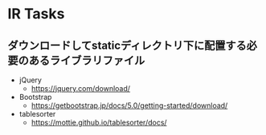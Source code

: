 # IR Tasks
## ダウンロードしてstaticディレクトリ下に配置する必要のあるライブラリファイル
- jQuery
    - https://jquery.com/download/
- Bootstrap
    - https://getbootstrap.jp/docs/5.0/getting-started/download/
- tablesorter
    - https://mottie.github.io/tablesorter/docs/
